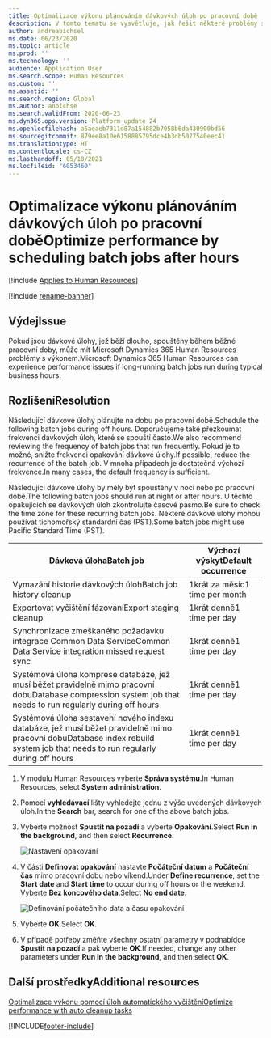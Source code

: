 ```yaml
---
title: Optimalizace výkonu plánováním dávkových úloh po pracovní době
description: V tomto tématu se vysvětluje, jak řešit některé problémy s aplikací Microsoft Dynamics 365 Human Resources plánováním dlouho běžících dávkových úloh po pracovní době.
author: andreabichsel
ms.date: 06/23/2020
ms.topic: article
ms.prod: ''
ms.technology: ''
audience: Application User
ms.search.scope: Human Resources
ms.custom: ''
ms.assetid: ''
ms.search.region: Global
ms.author: anbichse
ms.search.validFrom: 2020-06-23
ms.dyn365.ops.version: Platform update 24
ms.openlocfilehash: a5aeaeb7311d87a154882b7058b6da430900bd56
ms.sourcegitcommit: 879ee8a10e6158885795dce4b3db5077540eec41
ms.translationtype: HT
ms.contentlocale: cs-CZ
ms.lasthandoff: 05/18/2021
ms.locfileid: "6053460"
---
```

# <a name="optimize-performance-by-scheduling-batch-jobs-after-hours"></a><span data-ttu-id="6e095-103">Optimalizace výkonu plánováním dávkových úloh po pracovní době</span><span class="sxs-lookup"><span data-stu-id="6e095-103">Optimize performance by scheduling batch jobs after hours</span></span>

[!include [Applies to Human Resources](../includes/applies-to-hr.md)]

[!include [rename-banner](~/includes/cc-data-platform-banner.md)]

## <a name="issue"></a><span data-ttu-id="6e095-104">Výdej</span><span class="sxs-lookup"><span data-stu-id="6e095-104">Issue</span></span>

<span data-ttu-id="6e095-105">Pokud jsou dávkové úlohy, jež běží dlouho, spouštěny během běžné pracovní doby, může mít Microsoft Dynamics 365 Human Resources problémy s výkonem.</span><span class="sxs-lookup"><span data-stu-id="6e095-105">Microsoft Dynamics 365 Human Resources can experience performance issues if long-running batch jobs run during typical business hours.</span></span>

## <a name="resolution"></a><span data-ttu-id="6e095-106">Rozlišení</span><span class="sxs-lookup"><span data-stu-id="6e095-106">Resolution</span></span>

<span data-ttu-id="6e095-107">Následující dávkové úlohy plánujte na dobu po pracovní době.</span><span class="sxs-lookup"><span data-stu-id="6e095-107">Schedule the following batch jobs during off hours.</span></span> <span data-ttu-id="6e095-108">Doporučujeme také přezkoumat frekvenci dávkových úloh, které se spouští často.</span><span class="sxs-lookup"><span data-stu-id="6e095-108">We also recommend reviewing the frequency of batch jobs that run frequently.</span></span> <span data-ttu-id="6e095-109">Pokud je to možné, snižte frekvenci opakování dávkové úlohy.</span><span class="sxs-lookup"><span data-stu-id="6e095-109">If possible, reduce the recurrence of the batch job.</span></span> <span data-ttu-id="6e095-110">V mnoha případech je dostatečná výchozí frekvence.</span><span class="sxs-lookup"><span data-stu-id="6e095-110">In many cases, the default frequency is sufficient.</span></span>

<span data-ttu-id="6e095-111">Následující dávkové úlohy by měly být spouštěny v noci nebo po pracovní době.</span><span class="sxs-lookup"><span data-stu-id="6e095-111">The following batch jobs should run at night or after hours.</span></span> <span data-ttu-id="6e095-112">U těchto opakujících se dávkových úloh zkontrolujte časové pásmo.</span><span class="sxs-lookup"><span data-stu-id="6e095-112">Be sure to check the time zone for these recurring batch jobs.</span></span> <span data-ttu-id="6e095-113">Některé dávkové úlohy mohou používat tichomořský standardní čas (PST).</span><span class="sxs-lookup"><span data-stu-id="6e095-113">Some batch jobs might use Pacific Standard Time (PST).</span></span>

| <span data-ttu-id="6e095-114">Dávková úloha</span><span class="sxs-lookup"><span data-stu-id="6e095-114">Batch job</span></span> | <span data-ttu-id="6e095-115">Výchozí výskyt</span><span class="sxs-lookup"><span data-stu-id="6e095-115">Default occurrence</span></span> |
| --- | --- |
| <span data-ttu-id="6e095-116">Vymazání historie dávkových úloh</span><span class="sxs-lookup"><span data-stu-id="6e095-116">Batch job history cleanup</span></span> | <span data-ttu-id="6e095-117">1krát za měsíc</span><span class="sxs-lookup"><span data-stu-id="6e095-117">1 time per month</span></span> |
| <span data-ttu-id="6e095-118">Exportovat vyčištění fázování</span><span class="sxs-lookup"><span data-stu-id="6e095-118">Export staging cleanup</span></span> | <span data-ttu-id="6e095-119">1krát denně</span><span class="sxs-lookup"><span data-stu-id="6e095-119">1 time per day</span></span> |
| <span data-ttu-id="6e095-120">Synchronizace zmeškaného požadavku integrace Common Data Service</span><span class="sxs-lookup"><span data-stu-id="6e095-120">Common Data Service integration missed request sync</span></span> | <span data-ttu-id="6e095-121">1krát denně</span><span class="sxs-lookup"><span data-stu-id="6e095-121">1 time per day</span></span> |
| <span data-ttu-id="6e095-122">Systémová úloha komprese databáze, jež musí běžet pravidelně mimo pracovní dobu</span><span class="sxs-lookup"><span data-stu-id="6e095-122">Database compression system job that needs to run regularly during off hours</span></span> | <span data-ttu-id="6e095-123">1krát denně</span><span class="sxs-lookup"><span data-stu-id="6e095-123">1 time per day</span></span> |
| <span data-ttu-id="6e095-124">Systémová úloha sestavení nového indexu databáze, jež musí běžet pravidelně mimo pracovní dobu</span><span class="sxs-lookup"><span data-stu-id="6e095-124">Database index rebuild system job that needs to run regularly during off hours</span></span> | <span data-ttu-id="6e095-125">1krát denně</span><span class="sxs-lookup"><span data-stu-id="6e095-125">1 time per day</span></span> |

1. <span data-ttu-id="6e095-126">V modulu Human Resources vyberte **Správa systému**.</span><span class="sxs-lookup"><span data-stu-id="6e095-126">In Human Resources, select **System administration**.</span></span>

2. <span data-ttu-id="6e095-127">Pomocí **vyhledávací** lišty vyhledejte jednu z výše uvedených dávkových úloh.</span><span class="sxs-lookup"><span data-stu-id="6e095-127">In the **Search** bar, search for one of the above batch jobs.</span></span>

3. <span data-ttu-id="6e095-128">Vyberte možnost **Spustit na pozadí** a vyberte **Opakování**.</span><span class="sxs-lookup"><span data-stu-id="6e095-128">Select **Run in the background**, and then select **Recurrence**.</span></span>

   ![Nastavení opakování](media/talent-batch-history-cleanup-recurrence.png)

4. <span data-ttu-id="6e095-130">V části **Definovat opakování** nastavte **Počáteční datum** a **Počáteční čas** mimo pracovní dobu nebo víkend.</span><span class="sxs-lookup"><span data-stu-id="6e095-130">Under **Define recurrence**, set the **Start date** and **Start time** to occur during off hours or the weekend.</span></span> <span data-ttu-id="6e095-131">Vyberte **Bez koncového data**.</span><span class="sxs-lookup"><span data-stu-id="6e095-131">Select **No end date**.</span></span> 

   ![Definování počátečního data a času opakování](media/talent-batch-history-cleanup-define-recurrence.png)

5. <span data-ttu-id="6e095-133">Vyberte **OK**.</span><span class="sxs-lookup"><span data-stu-id="6e095-133">Select **OK**.</span></span>

6. <span data-ttu-id="6e095-134">V případě potřeby změňte všechny ostatní parametry v podnabídce **Spustit na pozadí** a pak vyberte **OK**.</span><span class="sxs-lookup"><span data-stu-id="6e095-134">If needed, change any other parameters under **Run in the background**, and then select **OK**.</span></span>

## <a name="additional-resources"></a><span data-ttu-id="6e095-135">Další prostředky</span><span class="sxs-lookup"><span data-stu-id="6e095-135">Additional resources</span></span>

[<span data-ttu-id="6e095-136">Optimalizace výkonu pomocí úloh automatického vyčištění</span><span class="sxs-lookup"><span data-stu-id="6e095-136">Optimize performance with auto cleanup tasks</span></span>](hr-admin-troubleshooting-batch-history.md)


[!INCLUDE[footer-include](../includes/footer-banner.md)]